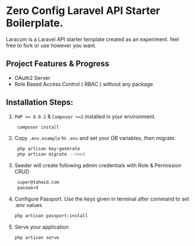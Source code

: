 # Zero Config Laravel API Starter Boilerplate.

Laracom is a Laravel API starter template created as an experiment. feel free to fork or use however you want.

## Project Features & Progress

-   OAuth2 Server
-   Role Based Access Control ( RBAC ) without any package

## Installation Steps:

1. `PHP >= 8.0.2` & `Composer >=2` installed in your environment.
    ```sh
     composer install
    ```
2. Copy `.env.example` to `.env` and set your DB variables, then migrate.
    ```sh
     php artisan key:generate
     php artisan migrate --seed
    ```
3. Seeder will create following admin credentials with Role & Permission CRUD
    ```sh
     super@tahmid.com
     password
    ```
4. Configure Passport. Use the keys given in terminal after command to set .env values
    ```sh
    php artisan passport:install
    ```
5. Serve your application
    ```sh
    php artisan serve
    ```
